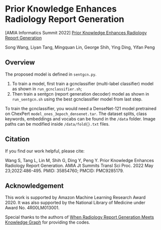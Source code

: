 # Prior Knowledge Enhances Radiology Report Generation

[AMIA Informatics Summit 2022] [Prior Knowledge Enhances Radiology Report Generation](https://arxiv.org/abs/2201.03761)

Song Wang, Liyan Tang, Mingquan Lin, George Shih, Ying Ding, Yifan Peng

## Overview

The proposed model is defined in `sentgcn.py`. 

1. To train a model, first train a gcnclassifier (multi-label classifier) model as shown in `run_gcnclassifier.sh`;
2. Then train a sentgcn (report generation decoder) model as shown in `run_sentgcn.sh` using the best gcnclassifier model from last step.

To train the gcnclassifier, you would need a DenseNet-121 model pretrained on ChexPert `model_ones_3epoch_densenet.tar`. The dataset splits, class keywords, embeddings and vocabs can be found in the `/data` folder. Image paths can be modified inside `/data/fold{}.txt` files.


## Citation
If you find our work helpful, please cite:

Wang S, Tang L, Lin M, Shih G, Ding Y, Peng Y. Prior Knowledge Enhances Radiology Report Generation. AMIA Jt Summits Transl Sci Proc. 2022 May 23;2022:486-495. PMID: 35854760; PMCID: PMC9285179.

## Acknowledgement
This work is supported by Amazon Machine Learning Research Award 2020. It was also supported by the National Library of Medicine under Award No. 4R00LM013001. 

Special thanks to the authors of [When Radiology Report Generation Meets Knowledge Graph](https://arxiv.org/abs/2002.08277) for providing the codes.

